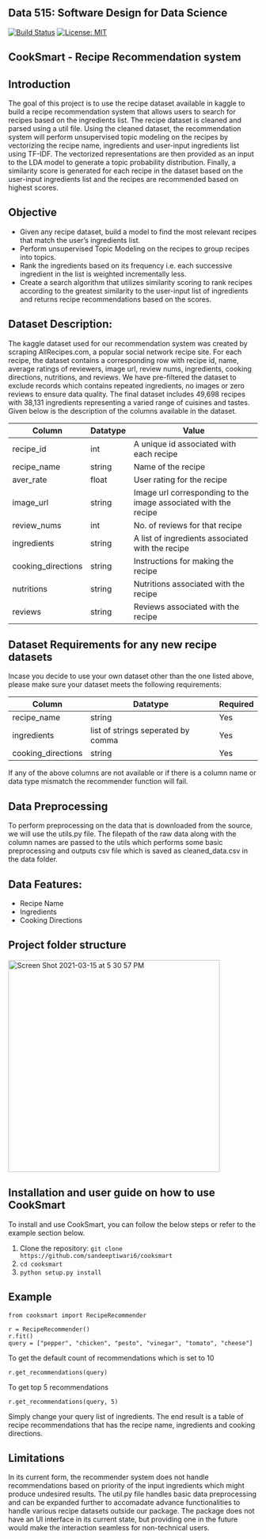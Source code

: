 ## Data 515: Software Design for Data Science
[![Build Status](https://api.travis-ci.com/sandeeptiwari6/cooksmart.svg?branch=main)](https://travis-ci.com/github/sandeeptiwari6/cooksmart)
[![License: MIT](https://img.shields.io/badge/License-MIT-yellow.svg)](https://opensource.org/licenses/MIT)

## CookSmart - Recipe Recommendation system

## Introduction 

The goal of this project is to use the recipe dataset available in kaggle to build a recipe recommendation system that allows users to search for recipes based on the ingredients list. The recipe dataset is cleaned and parsed using a util file. Using the cleaned dataset, the recommendation system will perform unsupervised topic modeling on the recipes by vectorizing the recipe name, ingredients and user-input ingredients list using TF-IDF. The vectorized representations are then provided as an input to the LDA model to generate a topic probability distribution. Finally, a similarity score is generated for each recipe in the dataset based on the user-input ingredients list and the recipes are recommended based on highest scores. 


## Objective

- Given any recipe dataset, build a model to find the most relevant recipes that match the user’s ingredients list.
- Perform unsupervised Topic Modeling on the recipes to group recipes into topics.
- Rank the ingredients based on its frequency i.e. each successive ingredient in the list is weighted incrementally less.
- Create a search algorithm that utilizes similarity scoring to rank recipes according to the greatest similarity to the user-input list of ingredients and returns recipe recommendations based on the scores. 


## Dataset Description:

The kaggle dataset used for our recommendation system was created by scraping AllRecipes.com, a popular social network recipe site. For each recipe, the dataset contains a corresponding row with recipe id, name, average ratings of reviewers, image url, review nums, ingredients, cooking directions, nutritions, and reviews. We have pre-filtered the dataset to exclude records which contains repeated ingredients, no images or zero reviews to ensure data quality. The final dataset includes 49,698 recipes with 38,131 ingredients representing a varied range of cuisines and tastes. Given below is the description of the columns available in the dataset.

| Column | Datatype | Value |
| ------ | -------- | ----- |
| recipe_id | int | A unique id associated with each recipe |
| recipe_name | string | Name of the recipe |
| aver_rate | float | User rating for the recipe |
| image_url | string | Image url corresponding to the image associated with the recipe |
| review_nums | int | No. of reviews for that recipe |
| ingredients | string | A list of ingredients associated with the recipe |
| cooking_directions | string | Instructions for making the recipe |
| nutritions | string | Nutritions associated with the recipe |
| reviews | string | Reviews associated with the recipe |


## Dataset Requirements for any new recipe datasets

Incase you decide to use your own dataset other than the one listed above, please make sure your dataset meets the following requirements:

| Column | Datatype | Required |
| ------ | -------- | -------- |
| recipe_name | string | Yes |
| ingredients | list of strings seperated by comma | Yes |
| cooking_directions | string | Yes |

If any of the above columns are not available or if there is a column name or data type mismatch the recommender function will fail.

## Data Preprocessing

To perform preprocessing on the data that is downloaded from the source, we will use the utils.py file. The filepath of the raw data along with the column names are passed to the utils which performs some basic preprocessing and outputs csv file which is saved as cleaned_data.csv in the data folder.

## Data Features:

- Recipe Name
- Ingredients
- Cooking Directions

## Project folder structure
<img width="427" alt="Screen Shot 2021-03-15 at 5 30 57 PM" src="https://user-images.githubusercontent.com/29209748/111242231-f8886900-85bb-11eb-908b-2b01f4219730.png">


## Installation and user guide on how to use CookSmart

To install and use CookSmart, you can follow the below steps or refer to the example section below.

1. Clone the repository:
	```git clone https://github.com/sandeeptiwari6/cooksmart```
2. 
	```cd cooksmart```
3. 
	```python setup.py install```


## Example
   
   ```
   from cooksmart import RecipeRecommender
   
   r = RecipeRecommender()
   r.fit()
   query = ["pepper", "chicken", "pesto", "vinegar", "tomato", "cheese"]
   ```
   To get the default count of recommendations which is set to 10
   ```
   r.get_recommendations(query)
   ```
   To get top 5 recommendations
   ```
   r.get_recommendations(query, 5)
   ```
  Simply change your query list of ingredients. The end result is a table of recipe recommendations that has the recipe name, ingredients and cooking directions.


## Limitations

In its current form, the recommender system does not handle recommendations based on priority of the input ingredients which might produce undesired results. The util.py file handles basic data preprocessing and can be expanded further to accomadate advance functionalities to handle various recipe datasets outside our package. The package does not have an UI interface in its current state, but providing one in the future would make the interaction seamless for non-technical users. 

